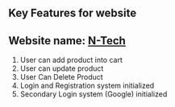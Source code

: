 ## Key Features for website
## Website name: [N-Tech]()


1. User can add product into cart
2. User can update product
3. User Can Delete Product
4. Login and Registration system initialized
5. Secondary Login system (Google) initialized